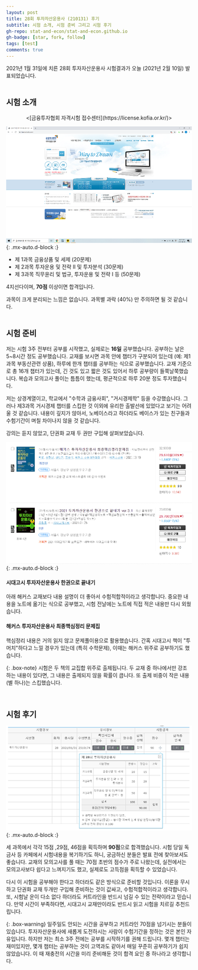 ```yaml
---
layout: post
title: 28회 투자자산운용사 (210131) 후기
subtitle: 시험 소개, 시험 준비 그리고 시험 후기
gh-repo: stat-and-econ/stat-and-econ.github.io
gh-badge: [star, fork, follow]
tags: [test]
comments: true
---
```


2021년 1월 31일에 치른 28회 투자자산운용사 시험결과가 오늘 (2021년 2월 10일) 발표되었습니다. <br />
<br />

## 시험 소개

<p align="center">
  <[금융투자협회 자격시험 접수센터](https://license.kofia.or.kr/)>
</p>

![금융투자협회](https://raw.githubusercontent.com/stat-and-econ/stat-and-econ.github.io/master/assets/img/%EA%B8%88%ED%88%AC%ED%98%91%ED%99%94%EB%A9%B4.PNG){: .mx-auto.d-block :}

* 제 1과목 금융상품 및 세제 (20문제)
* 제 2과목 투자운용 및 전략 II 및 투자분석 (30문제)
* 제 3과목 직무윤리 및 법규, 투자운용 및 전략 I 등 (50문제)

4지선다이며, **70점** 이상이면 합격입니다.

과목이 크게 분리되는 느낌은 없습니다. 과목별 과락 (40%) 만 주의하면 될 것 같습니다. <br />
<br />

## 시험 준비

저는 시험 3주 전부터 공부를 시작했고, 실제로는 **16일** 공부했습니다. 공부하는 날은 5~8시간 정도 공부했습니다. 교재를 보시면 과목 안에 챕터가 구분되어 있는데 (예: 제1과목 부동산관련 상품), 하루에 한개 챕터를 공부하는 식으로 공부했습니다. 교재 기준으로 총 16개 챕터가 있는데, 긴 것도 있고 짧은 것도 있어서 하루 공부량이 들쭉날쭉했습니다. 복습과 모의고사 풀이는 틈틈이 했는데, 평균적으로 하루 20분 정도 투자했습니다.

저는 상경계열이고, 학교에서 "수학과 금융사회", "거시경제학" 등을 수강했습니다. 그러나 제3과목 거시경제 챕터를 스킵한 것 이외에 유리한 출발선에 있었다고 보기는 어려울 것 같습니다. 내용이 깊지가 않아서, 노베이스라고 하더라도 베이스가 있는 친구들과 수험기간이 며칠 차이나지 않을 것 같습니다.

강의는 듣지 않았고, 단권화 교재 두 권만 구입해 살펴보았습니다.

![투운사교재](https://raw.githubusercontent.com/stat-and-econ/stat-and-econ.github.io/master/assets/img/%ED%88%AC%EC%9A%B4%EC%82%AC%EA%B5%90%EC%9E%AC.PNG){: .mx-auto.d-block :}

#### 시대고시 투자자산운용사 한권으로 끝내기
아래 해커스 교재보다 내용 설명이 더 좋아서 수험적합적이라고 생각합니다. 중요한 내용을 노트에 옮기는 식으로 공부했고, 시험 전날에는 노트에 직접 적은 내용만 다시 외웠습니다.

#### 해커스 투자자산운용사 최종핵심정리 문제집
핵심정리 내용은 거의 읽지 않고 문제풀이용으로 활용했습니다. 간혹 시대고시 책이 "투머치"하다고 느낄 경우가 있는데 (특히 수학문제), 이때는 해커스 위주로 공부하기도 했습니다.

{: .box-note}
시험은 두 책의 교집합 위주로 출제됩니다. 두 교재 중 하나에서만 강조하는 내용이 있다면, 그 내용은 출제되지 않을 확률이 큽니다. 또 출제 비중이 작은 내용(별 하나)는 스킵했습니다.

<br />

## 시험 후기

![투운사합격](https://raw.githubusercontent.com/stat-and-econ/stat-and-econ.github.io/master/assets/img/%ED%88%AC%EC%9A%B4%EC%82%AC%ED%95%A9%EA%B2%A9.PNG){: .mx-auto.d-block :}

세 과목에서 각각 15점 ,29점, 46점을 획득하며 **90점**으로 합격했습니다. 시험 당일 독금사 등 카페에서 시험내용을 복기하기도 하니, 궁금하신 분들은 발표 전에 찾아보셔도 좋습니다. 교재의 모의고사를 풀 때는 70점 초반의 점수가 주로 나왔는데, 실전에서는 모의고사보다 쉽다고 느껴지기도 했고, 실제로도 고득점을 획득할 수 있었습니다.

다시 이 시험을 공부해야 한다고 하더라도 같은 방식으로 준비할 것입니다. 이론을 무시하고 단권화 교재 두개만 구입해 준비하는 것이 값싸고, 수험적합적이라고 생각합니다. 또, 시험날 운이 다소 없다 하더라도 커트라인을 반드시 넘길 수 있는 전략이라고 믿습니다. 만약 시간이 부족하다면, 시대고시 교재만이라도 반드시 읽고 시험을 치르길 추천드립니다.

{: .box-warning}
일주일도 안되는 시간을 공부하고 커트라인 70점을 넘기시는 분들이 있습니다. 투자자산운용사에 새롭게 도전하시는 사람이 수험기간을 정하는 것은 본인 자유입니다. 하지만 저는 최소 3주 전에는 공부를 시작하기를 권해 드립니다. 몇개 챕터는 재미있지만, 몇개 챕터는 공부하는 것이 고역과도 같아서 매일 꾸준히 공부하기가 쉽지 않았습니다. 이 때 재충전의 시간을 미리 준비해둔 것이 합격 요인 중 하나라고 생각합니다.

<br />

